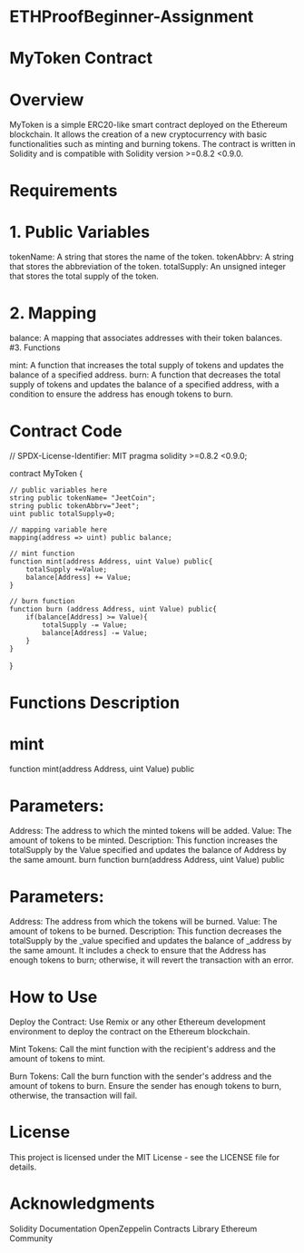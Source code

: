 # ETHProofBeginner-Assignment

# MyToken Contract
# Overview
MyToken is a simple ERC20-like smart contract deployed on the Ethereum blockchain. It allows the creation of a new cryptocurrency with basic functionalities such as minting and burning tokens. The contract is written in Solidity and is compatible with Solidity version >=0.8.2 <0.9.0.

# Requirements
# 1. Public Variables

tokenName: A string that stores the name of the token.
tokenAbbrv: A string that stores the abbreviation of the token.
totalSupply: An unsigned integer that stores the total supply of the token.
# 2. Mapping

balance: A mapping that associates addresses with their token balances.
#3. Functions

mint: A function that increases the total supply of tokens and updates the balance of a specified address.
burn: A function that decreases the total supply of tokens and updates the balance of a specified address, with a condition to ensure the address has enough tokens to burn.
# Contract Code
// SPDX-License-Identifier: MIT
pragma solidity >=0.8.2 <0.9.0;

contract MyToken {

    // public variables here
    string public tokenName= "JeetCoin";
    string public tokenAbbrv="Jeet";
    uint public totalSupply=0;

    // mapping variable here
    mapping(address => uint) public balance;

    // mint function
    function mint(address Address, uint Value) public{
        totalSupply +=Value;
        balance[Address] += Value;
    }

    // burn function
    function burn (address Address, uint Value) public{
        if(balance[Address] >= Value){
            totalSupply -= Value;
            balance[Address] -= Value; 
        }
    }
}

# Functions Description
# mint
function mint(address Address, uint Value) public
# Parameters:
Address: The address to which the minted tokens will be added.
Value: The amount of tokens to be minted.
Description: This function increases the totalSupply by the Value specified and updates the balance of Address by the same amount.
burn
function burn(address Address, uint Value) public
# Parameters:
Address: The address from which the tokens will be burned.
Value: The amount of tokens to be burned.
Description: This function decreases the totalSupply by the _value specified and updates the balance of _address by the same amount. It includes a check to ensure that the Address has enough tokens to burn; otherwise, it will revert the transaction with an error.
# How to Use
Deploy the Contract: Use Remix or any other Ethereum development environment to deploy the contract on the Ethereum blockchain.

Mint Tokens: Call the mint function with the recipient's address and the amount of tokens to mint.

Burn Tokens: Call the burn function with the sender's address and the amount of tokens to burn. Ensure the sender has enough tokens to burn, otherwise, the transaction will fail.

# License
This project is licensed under the MIT License - see the LICENSE file for details.

# Acknowledgments
Solidity Documentation
OpenZeppelin Contracts Library
Ethereum Community
